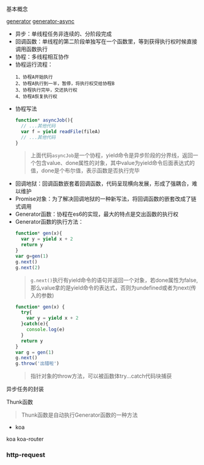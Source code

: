 基本概念

[generator](https://github.com/ruanyf/es6tutorial/blob/gh-pages/docs/generator.md)
[generator-async](https://github.com/ruanyf/es6tutorial/blob/gh-pages/docs/generator-async.md)

* 异步：单线程任务非连续的、分阶段完成
* 回调函数：单线程的第二阶段单独写在一个函数里，等到获得执行权时候直接调用函数执行
* 协程：多线程相互协作
* 协程运行流程：
  ```
  1、协程A开始执行
  2、协程A执行到一半，暂停，将执行权交给协程B
  3、协程执行完毕，交还执行权
  4、协程A恢复执行权
  ```
* 协程写法
  ```js
  function* asyncJob(){
    // ...其他代码
    var f = yield readFile(fileA)
    // ...其他代码
  }
  ```
  >上面代码`asyncJob`是一个协程，yield命令是异步阶段的分界线，返回一个包含value、done属性的对象，其中value为yield命令后面表达式的值，done是个布尔值，表示函数是否执行完毕
* 回调地狱：回调函数嵌套着回调函数，代码呈现横向发展，形成了强耦合，难以维护
* Promise对象：为了解决回调地狱的一种新写法，将回调函数的嵌套改成了链式调用
* Generator函数：协程在es6的实现，最大的特点是交出函数的执行权
* Generator函数的执行方法：
  ```js
  function* gen(x){
    var y = yield x + 2
    return y
  }
  var g=gen(1)
  g.next()
  g.next(2)
  ```
  >`g.next()`执行有yield命令的语句并返回一个对象，若done属性为false,那么value拿的是yield命令的表达式，否则为undefined或者为next(传入的参数)
  ```js
  function* gen(x) {
    try{
      var y = yield x + 2
    }catch(e){
      console.log(e)
    }
    return y
  }
  var g = gen(1)
  g.next()
  g.throw('出错啦')
  ```
  >指针对象的throw方法，可以被函数体try...catch代码块捕获

异步任务的封装

Thunk函数

>Thunk函数是自动执行Generator函数的一种方法


* koa

koa
koa-router

### http-request






